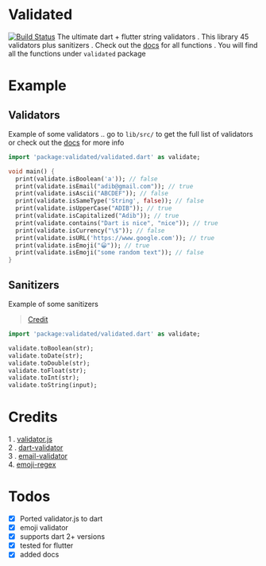 # Validated
[![Build Status](https://travis-ci.org/pacifio/validated.svg?branch=master)](https://travis-ci.org/pacifio/validated)
 The ultimate dart + flutter string validators . This library 45 validators plus sanitizers . Check out the [docs](https://pub.dev/documentation/validated/latest/validated/validated-library.html) for all functions . You will find all the functions under ```validated``` package

# Example

## Validators
Example of some validators .. go to ```lib/src/``` to get the full list of validators or check out the [docs](https://pub.dev/documentation/validated/latest/validated/validated-library.html) for more info
```dart
import 'package:validated/validated.dart' as validate;

void main() {
  print(validate.isBoolean('a')); // false
  print(validate.isEmail("adib@gmail.com")); // true
  print(validate.isAscii("ABCDEF")); // false
  print(validate.isSameType('String', false)); // false
  print(validate.isUpperCase("ADIB")); // true
  print(validate.isCapitalized("Adib")); // true
  print(validate.contains("Dart is nice", "nice")); // true
  print(validate.isCurrency("\$")); // false
  print(validate.isURL('https://www.google.com')); // true
  print(validate.isEmoji("😀")); // true
  print(validate.isEmoji("some random text")); // false
}
```

## Sanitizers
Example of some sanitizers
> [Credit](https://github.com/karan/validator.dart/blob/master/lib/src/sanitizer.dart)
```dart
import 'package:validated/validated.dart' as validate;

validate.toBoolean(str);
validate.toDate(str);
validate.toDouble(str);
validate.toFloat(str);
validate.toInt(str);
validate.toString(input);
```

 # Credits
1 . [validator.js](https://github.com/validatorjs/validator.js)
<br>
2 . [dart-validator](https://github.com/karan/validator.dart)
<br>
3 . [email-validator](https://github.com/manishsaraan/email-validator)
<br>
4. [emoji-regex](https://www.regextester.com/106421)

# Todos
- [x] Ported validator.js to dart
- [x] emoji validator
- [x] supports dart 2+ versions
- [x] tested for flutter
- [x] added docs
